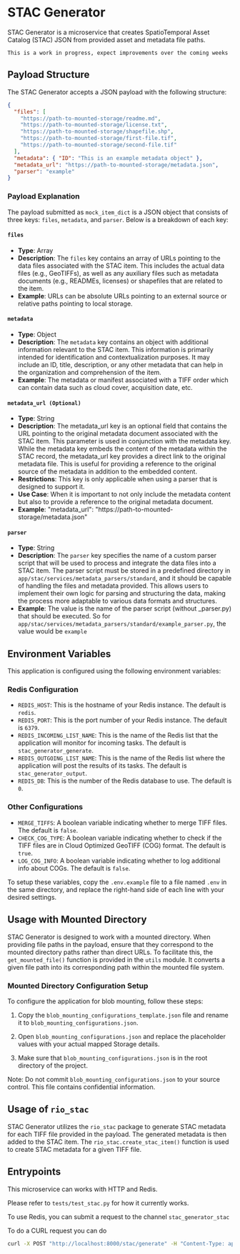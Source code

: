 # STAC Generator

STAC Generator is a microservice that creates SpatioTemporal Asset Catalog (STAC) JSON from provided asset and metadata file paths.

`This is a work in progress, expect improvements over the coming weeks`

## Payload Structure

The STAC Generator accepts a JSON payload with the following structure:

```json
{
  "files": [
    "https://path-to-mounted-storage/readme.md",
    "https://path-to-mounted-storage/license.txt",
    "https://path-to-mounted-storage/shapefile.shp",
    "https://path-to-mounted-storage/first-file.tif",
    "https://path-to-mounted-storage/second-file.tif"
  ],
  "metadata": { "ID": "This is an example metadata object" },
  "metadata_url": "https://path-to-mounted-storage/metadata.json",
  "parser": "example"
}
```

### Payload Explanation

The payload submitted as `mock_item_dict` is a JSON object that consists of three keys: `files`, `metadata`, and `parser`. Below is a breakdown of each key:

#### `files`

- **Type**: Array
- **Description**: The `files` key contains an array of URLs pointing to the data files associated with the STAC item. This includes the actual data files (e.g., GeoTIFFs), as well as any auxiliary files such as metadata documents (e.g., READMEs, licenses) or shapefiles that are related to the item.
- **Example**: URLs can be absolute URLs pointing to an external source or relative paths pointing to local storage.

#### `metadata`

- **Type**: Object
- **Description**: The `metadata` key contains an object with additional information relevant to the STAC item. This information is primarily intended for identification and contextualization purposes. It may include an ID, title, description, or any other metadata that can help in the organization and comprehension of the item.
- **Example**: The metadata or manifest associated with a TIFF order which can contain data such as cloud cover, acquisition date, etc.

#### `metadata_url (Optional)`

- **Type**: String
- **Description**: The metadata_url key is an optional field that contains the URL pointing to the original metadata document associated with the STAC item. This parameter is used in conjunction with the metadata key. While the metadata key embeds the content of the metadata within the STAC record, the metadata_url key provides a direct link to the original metadata file. This is useful for providing a reference to the original source of the metadata in addition to the embedded content.
- **Restrictions**: This key is only applicable when using a parser that is designed to support it.
- **Use Case**: When it is important to not only include the metadata content but also to provide a reference to the original metadata document.
- **Example**: "metadata_url": "https://path-to-mounted-storage/metadata.json"

#### `parser`

- **Type**: String
- **Description**: The `parser` key specifies the name of a custom parser script that will be used to process and integrate the data files into a STAC item. The parser script must be stored in a predefined directory in `app/stac/services/metadata_parsers/standard`, and it should be capable of handling the files and metadata provided. This allows users to implement their own logic for parsing and structuring the data, making the process more adaptable to various data formats and structures.
- **Example**: The value is the name of the parser script (without _parser.py) that should be executed. So for `app/stac/services/metadata_parsers/standard/example_parser.py`, the value would be `example`

## Environment Variables

This application is configured using the following environment variables:

### Redis Configuration

- `REDIS_HOST`: This is the hostname of your Redis instance. The default is `redis`.
- `REDIS_PORT`: This is the port number of your Redis instance. The default is `6379`.
- `REDIS_INCOMING_LIST_NAME`: This is the name of the Redis list that the application will monitor for incoming tasks. The default is `stac_generator_generate`.
- `REDIS_OUTGOING_LIST_NAME`: This is the name of the Redis list where the application will post the results of its tasks. The default is `stac_generator_output`.
- `REDIS_DB`: This is the number of the Redis database to use. The default is `0`.

### Other Configurations

- `MERGE_TIFFS`: A boolean variable indicating whether to merge TIFF files. The default is `false`.
- `CHECK_COG_TYPE`: A boolean variable indicating whether to check if the TIFF files are in Cloud Optimized GeoTIFF (COG) format. The default is `true`.
- `LOG_COG_INFO`: A boolean variable indicating whether to log additional info about COGs. The default is `false`.

To setup these variables, copy the `.env.example` file to a file named `.env` in the same directory, and replace the right-hand side of each line with your desired settings.

## Usage with Mounted Directory

STAC Generator is designed to work with a mounted directory. When providing file paths in the payload, ensure that they correspond to the mounted directory paths rather than direct URLs. To facilitate this, the `get_mounted_file()` function is provided in the `utils` module. It converts a given file path into its corresponding path within the mounted file system.

### Mounted Directory Configuration Setup

To configure the application for blob mounting, follow these steps:

1. Copy the `blob_mounting_configurations_template.json` file and rename it to `blob_mounting_configurations.json`.

2. Open `blob_mounting_configurations.json` and replace the placeholder values with your actual mapped Storage details.

3. Make sure that `blob_mounting_configurations.json` is in the root directory of the project.

Note: Do not commit `blob_mounting_configurations.json` to your source control. This file contains confidential information.

## Usage of `rio_stac`

STAC Generator utilizes the `rio_stac` package to generate STAC metadata for each TIFF file provided in the payload. The generated metadata is then added to the STAC item. The `rio_stac.create_stac_item()` function is used to create STAC metadata for a given TIFF file.

## Entrypoints

This microservice can works with HTTP and Redis.

Please refer to `tests/test_stac.py` for how it currently works.

To use Redis, you can submit a request to the channel `stac_generator_stac`

To do a CURL request you can do

```bash
curl -X POST "http://localhost:8000/stac/generate" -H "Content-Type: application/json" -d '{"files": ["https://path-to-mounted-storage.com/readme.md", "https://path-to-mounted-storage.com/license.txt", "https://path-to-mounted-storage.com/shapefile.shp", "manual-upload-storage-blob/017078204010_01_20AUG12110524-S3DS-017078204010_01_P001.TIF"], "metadata": {"ID": "017078204010_01_20AUG12110524-S3DS-017078204010_01_P001"}, "parser": "example"}'
```